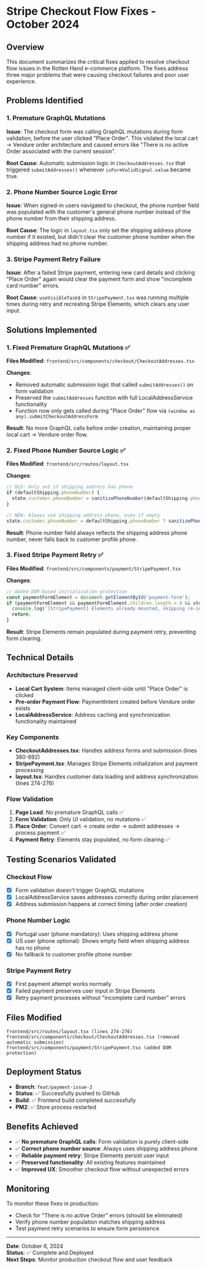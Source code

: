 # Stripe Checkout Flow Fixes - October 2024

## Overview

This document summarizes the critical fixes applied to resolve checkout flow issues in the Rotten Hand e-commerce platform. The fixes address three major problems that were causing checkout failures and poor user experience.

## Problems Identified

### 1. Premature GraphQL Mutations
**Issue**: The checkout form was calling GraphQL mutations during form validation, before the user clicked "Place Order". This violated the local cart → Vendure order architecture and caused errors like "There is no active Order associated with the current session".

**Root Cause**: Automatic submission logic in `CheckoutAddresses.tsx` that triggered `submitAddresses()` whenever `isFormValidSignal.value` became true.

### 2. Phone Number Source Logic Error
**Issue**: When signed-in users navigated to checkout, the phone number field was populated with the customer's general phone number instead of the phone number from their shipping address.

**Root Cause**: The logic in `layout.tsx` only set the shipping address phone number if it existed, but didn't clear the customer phone number when the shipping address had no phone number.

### 3. Stripe Payment Retry Failure
**Issue**: After a failed Stripe payment, entering new card details and clicking "Place Order" again would clear the payment form and show "incomplete card number" errors.

**Root Cause**: `useVisibleTask$` in `StripePayment.tsx` was running multiple times during retry and recreating Stripe Elements, which clears any user input.

## Solutions Implemented

### 1. Fixed Premature GraphQL Mutations ✅

**Files Modified**: `frontend/src/components/checkout/CheckoutAddresses.tsx`

**Changes**:
- Removed automatic submission logic that called `submitAddresses()` on form validation
- Preserved the `submitAddresses` function with full LocalAddressService functionality
- Function now only gets called during "Place Order" flow via `(window as any).submitCheckoutAddressForm`

**Result**: No more GraphQL calls before order creation, maintaining proper local cart → Vendure order flow.

### 2. Fixed Phone Number Source Logic ✅

**Files Modified**: `frontend/src/routes/layout.tsx`

**Changes**:
```typescript
// OLD: Only set if shipping address has phone
if (defaultShipping.phoneNumber) {
  state.customer.phoneNumber = sanitizePhoneNumber(defaultShipping.phoneNumber);
}

// NEW: Always use shipping address phone, even if empty
state.customer.phoneNumber = defaultShipping.phoneNumber ? sanitizePhoneNumber(defaultShipping.phoneNumber) : '';
```

**Result**: Phone number field always reflects the shipping address phone number, never falls back to customer profile phone.

### 3. Fixed Stripe Payment Retry ✅

**Files Modified**: `frontend/src/components/payment/StripePayment.tsx`

**Changes**:
```typescript
// Added DOM-based initialization protection
const paymentFormElement = document.getElementById('payment-form');
if (paymentFormElement && paymentFormElement.children.length > 0 && store.stripeElements) {
  console.log('[StripePayment] Elements already mounted, skipping re-initialization');
  return;
}
```

**Result**: Stripe Elements remain populated during payment retry, preventing form clearing.

## Technical Details

### Architecture Preserved
- **Local Cart System**: Items managed client-side until "Place Order" is clicked
- **Pre-order Payment Flow**: PaymentIntent created before Vendure order exists
- **LocalAddressService**: Address caching and synchronization functionality maintained

### Key Components
- **CheckoutAddresses.tsx**: Handles address forms and submission (lines 360-692)
- **StripePayment.tsx**: Manages Stripe Elements initialization and payment processing
- **layout.tsx**: Handles customer data loading and address synchronization (lines 274-276)

### Flow Validation
1. **Page Load**: No premature GraphQL calls ✅
2. **Form Validation**: Only UI validation, no mutations ✅
3. **Place Order**: Convert cart → create order → submit addresses → process payment ✅
4. **Payment Retry**: Elements stay populated, no form clearing ✅

## Testing Scenarios Validated

### Checkout Flow
- [x] Form validation doesn't trigger GraphQL mutations
- [x] LocalAddressService saves addresses correctly during order placement
- [x] Address submission happens at correct timing (after order creation)

### Phone Number Logic
- [x] Portugal user (phone mandatory): Uses shipping address phone
- [x] US user (phone optional): Shows empty field when shipping address has no phone
- [x] No fallback to customer profile phone number

### Stripe Payment Retry
- [x] First payment attempt works normally
- [x] Failed payment preserves user input in Stripe Elements
- [x] Retry payment processes without "incomplete card number" errors

## Files Modified

```
frontend/src/routes/layout.tsx (lines 274-276)
frontend/src/components/checkout/CheckoutAddresses.tsx (removed automatic submission)
frontend/src/components/payment/StripePayment.tsx (added DOM protection)
```

## Deployment Status

- **Branch**: `feat/payment-issue-3`
- **Status**: ✅ Successfully pushed to GitHub
- **Build**: ✅ Frontend build completed successfully
- **PM2**: ✅ Store process restarted

## Benefits Achieved

- ✅ **No premature GraphQL calls**: Form validation is purely client-side
- ✅ **Correct phone number source**: Always uses shipping address phone
- ✅ **Reliable payment retry**: Stripe Elements persist user input
- ✅ **Preserved functionality**: All existing features maintained
- ✅ **Improved UX**: Smoother checkout flow without unexpected errors

## Monitoring

To monitor these fixes in production:
- Check for "There is no active Order" errors (should be eliminated)
- Verify phone number population matches shipping address
- Test payment retry scenarios to ensure form persistence

---

**Date**: October 6, 2024  
**Status**: ✅ Complete and Deployed  
**Next Steps**: Monitor production checkout flow and user feedback

